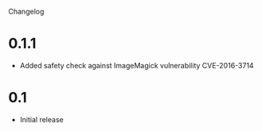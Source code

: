 Changelog

# 0.1.1

* Added safety check against ImageMagick vulnerability CVE-2016-3714

# 0.1

* Initial release
